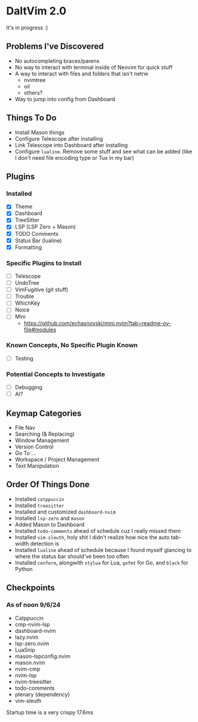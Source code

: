 # DaltVim 2.0

It's in progress :)

## Problems I've Discovered

- No autocompleting braces/parens
- No way to interact with terminal inside of Neovim for quick stuff
- A way to interact with files and folders that isn't netrw
    - nvimtree
    - oil
    - others?
- Way to jump into config from Dashboard

## Things To Do

- Install Mason things
- Configure Telescope after installing
- Link Telescope into Dashboard after installing
- Configure `lualine`. Remove some stuff and see what can be added (like I don't need file encoding type or Tux in my bar)

## Plugins

### Installed

- [x] Theme
- [x] Dashboard
- [x] TreeSitter
- [x] LSP (LSP Zero + Mason)
- [x] TODO Comments
- [x] Status Bar (lualine)
- [x] Formatting

### Specific Plugins to Install

- [ ] Telescope
- [ ] UndoTree
- [ ] VimFugitive (git stuff)
- [ ] Trouble
- [ ] WhichKey
- [ ] Noice
- [ ] Mini
    - https://github.com/echasnovski/mini.nvim?tab=readme-ov-file#modules

### Known Concepts, No Specific Plugin Known

- [ ] Testing

### Potential Concepts to Investigate

- [ ] Debugging
- [ ] AI?

## Keymap Categories

- File Nav
- Searching (& Replacing)
- Window Management
- Version Control
- Go To ...
- Workspace / Project Management
- Text Manipulation

## Order Of Things Done

- Installed `catppuccin`
- Installed `treesitter`
- Installed and customized `dashboard-nvim`
- Installed `lsp-zero` and `mason`
- Added Mason to Dashboard
- Installed `todo-comments` ahead of schedule cuz I really missed them
- Installed `vim-sleuth`, holy shit I didn't realize how nice the auto tab-width detection is
- Installed `lualine` ahead of schedule because I found myself glancing to where the status bar should've been too often
- Installed `conform`, alongwith `stylua` for Lua, `gofmt` for Go, and `black` for Python

## Checkpoints

### As of noon 9/6/24

- Catppuccin
- cmp-nvim-lsp
- dashboard-nvim
- lazy.nvim
- lsp-zero.nvim
- LuaSnip
- mason-lspconfig.nvim
- mason.nvim
- nvim-cmp
- nvim-lsp
- nvim-treesitter
- todo-comments
- plenary (dependency)
- vim-sleuth

Startup time is a very crispy 17.6ms
